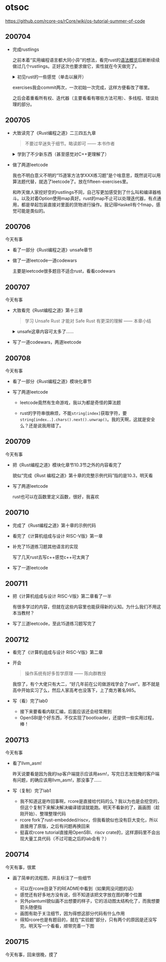 # otsoc
https://github.com/rcore-os/rCore/wiki/os-tutorial-summer-of-code

## 200704

- 完成rustlings

    之前本着“实用编程语言都大同小异”的想法，看完rust的[语法概览](https://fasterthanli.me/articles/a-half-hour-to-learn-rust)后断断续续做过几个rustlings。正好这次也要求做它，索性就在今天做完了。

    <details>
    <summary>初见rust的一些感觉（单击以展开）</summary>

    - if let有点像java的try-with-resources，或者说，python的with

    - enum可以只是字面量，也可以像Haskell的ADT一样。rust的错误处理把enum写成返回值，并不把错误当成别的什么东西，感觉挺有趣，但写起来不方便（一定要处理错误，不处理要像java一样一直向上传，当然这样的确安全）

    - 这个match貌似只是代替了频繁的if-else + isinstance 根据某变量是哪种类型来做出不同动作。match x块的判断条件不能用x，有点鸡肋。

    - 个人感觉rust隐式return、?的写法让函数结束位置看起来不够清晰

    - 所有权、借用像是下一代引用，低级语言还是得靠人和内存搏斗，编译不通过主要是因为它

    - Arc是引用计数，这缩写太晦涩了乍一看以为和数学有关

    - iter类似java的stream，同样的变量collect会根据类型不同collect出不一样的结果（比如result包着vec，或者vec包着result）

    - 不知道为啥泛型时impl后面也要接着\<T\>，理论上说只有结构体有\<T\>也可以吧

    - 把方法放在单独的trait里有个问题：名称对不上，想用parse得实现FromStr，这很反直觉。在class-based语言里只要在类中实现parse就好了——kotlin甚至可以让你在类定义之外实现某种方法，这就很方便。
    </details>

    exercises我会commit两次，一次初始一次完成，这样方便看改了哪里。

    之后会着重看所有权、迭代器（主要看看有哪些方法可用）、多线程、错误处理的部分。

## 200705

- 大致读完了《Rust编程之道》二三四五九章

    > 不要过早迷失于细节。略读即可 —— 本书作者

    <details>
    <summary>学到了不少新东西（甚至感觉对C++更理解了）</summary>

    - Rust名字和标志来源于锈菌，惊了

    - 所有权转移就是当位置表达式出现在值上下文中时，内存地址被转移给另外一个位置表达式

    - 引用也被称为借用，&x是x的借用

    - move || xxx 其实是将捕获到的变量所有权转移给匿名函数，以防止某变量在外面被销毁出现悬垂指针。我昨天以为中间的||是或，疑惑了好久这是什么诡异判断……昨天说“着重看多线程”其实就是不明白这啥意思，现在懂了

    - match用法并不少，不过貌似还是没有把match的结果用匿名函数得到布尔值的方法

    - Box\<T\>其实是将T放到堆上的意思，使用时可以自动解引用（实现Deref），像使用T一样（我喜欢这种透明感）

    - &str的目的是在编译器得到确定大小的字符串，为什么可以得到确定大小？因为引用来引用去第一个被引用的总会是固定的字面量，大小可以由它推出来

    - 用let v:() = xxx的报错信息查看xxx的类型——好，简单朴实，但我选择clion转插件

    - 孤儿规则是为了防止某些类型的行为被破坏性改写（像是方法的所有权）

    - 空impl块代表默认实现，冒号表示继承其他trait，trait可以用韦恩图画出

    - 存放在堆上的数据要通过其放在栈上的指针进行访问——长久以来我一直没意识到这一点，思维里直接把栈上的指针忽略了……

    - 智能指针是实现了Drop和Defef的结构体

    - RAII也有一个别名——作用域界定的资源管理——我一直以为RAII真的只是字面意思获取资源时初始化，忽略了析构函数也是RAII的一部分，所以一直不知道一直强调RAII到底有啥意思

    - 内存泄漏不在内存安全的概念，rust也会内存泄漏

    - enum就是带了标签指明成员的union

    - copy👉值语义、move👉引用语义。

    - 标注生命周期不改变引用的生命周期长短，只用于编译器的检查

    - box只在Rust源码内使用——这个才是“魔法”

    - 可以对Option\<T\>使用map，直接对T进行计算，类似的还有map_or等，这些就是“组合子”——哦，原来组合子就是这些啊，那也不遥远么

    - and_then的返回值不像map那样包装了一层Some
    
    - 可以使用type定义类型别名，讲话函数签名（想起了python的type hint）
    </details>

- 做了两道leetcode

    我也不明白意义不明的“15道笨方法学XXX练习题”是个啥意思，既然说可以用算法题代替，就选了leetcode了。放在fifteen-exercises里。

    和昨天做人家挖好空的rustlings不同，自己写更加感受到了什么叫和编译器格斗。以及对着Option使用map真好。rust的map不止可以处理迭代器，有点通用，都是举起包装直接对里面的货物进行操作。我记得Haskell有个fmap，感觉可能是类似的。

## 200706

今天有事

- 看了一部分《Rust编程之道》unsafe章节
- 做了一道leetcode一道codewars

    主要是leetcode很多题目不适合rust，看看codewars

## 200707

今天有事

- 大致看完《Rust编程之道》第十三章
    
    > 学习 Unsafe Rust 才能对 Safe Rust 有更深的理解 —— 本章小结

    <details>
    <summary>unsafe这章内容可太多了……</summary>

    - unsafe在解引用裸指针、调用unsafe函数、访问修改该可变静态变量、实现unsafe trait、读写union中的字段时不会进行安全检查

    - 用#\[repr(C)\]告诉编译器使用C语言内存布局

    - 解引用优先级低于方法，高于as

    - as_ptr指向的是存放数据堆/栈的指针，引用是对本身的引用

    - 型变（variance）

        Cat是Animal子类型

        - 协变（covariant）：List\<Cat\>是List\<Animal\>子类型

            Rust大部分结构是协变的（感觉其他语言也是）

            Rust的协变以忘记原始生命周期为代价

        - 逆变（contravariant）：List\<Animal\>是List\<Cat\>子类型

        - 协变（invariant）：List\<Cat\>和List\<Animal\>没关系

        - 长生命周期是短生命周期的子类型

        这玩意前所未闻见所未见……

        - 当协变不会引起ub时，可以用协变，否则保证该类型为不变或逆变
    
    - 有时要改变变量声明顺序，方便编译器推导drop顺序

    - ABI包括调用约定、内存布局、处理器指令集、二进制格式——老听说C ABI，在学rust时知道是啥了

    - C中可以用结构体模拟元组，传递更复杂类型可以用Opaque和Box\<T\>对应

    - 还写了和各种其他语言互动，甚至讲了wasm基本概念，这书快赶上百科全书了
    </details>

- 写了一道codewars，两道leetcode

## 200708

今天有事

- 看了一部分《Rust编程之道》模块化章节
- 写了两道leetcode

    - leetcode竟然有生命游戏，我以为都是奇怪的算法题

    - rust的字符串很麻烦，不能`string[index]`获取字符，要`string[index..].chars().next().unwrap()`。我的天啊，这就是安全么？还是说我用错了。

## 200709

今天有事

- 把《Rust编程之道》模块化章节10.3节之外的内容看完了

    貌似“完成《Rust 编程之道》第十章的完整示例代码”指的是10.3，明天看

- 写了两道leetcode

    rust也可以在函数里定义函数，很好，我喜欢

## 200710

- 完成了《Rust编程之道》第十章的示例代码
- 看完了《计算机组成与设计 RISC-V版》第一章
- 补充了15道练习题其他语言的实现

    写了几天rust去写c++感觉c++可太爽了

- 写了一道leetcode

## 200711

- 把《计算机组成与设计 RISC-V版》第二章看了一半

    有很多学过的内容，但就在这些内容里也能获得新的认知。为什么我们不用这本当教材？

- 写了三道leetcode，至此15道练习题写完了

## 200712

- 看完了《计算机组成与设计 RISC-V版》第二章
- 开会

    > 操作系统有好多哲学原理 —— 陈向群教授

    我惊了，有个大佬只有大二，“好几年前在公司做游戏学会了rust”。那不就是高中开始实习了么，然后人家高考也没落下，上了南方著名985。

- 写（看）完了lab0

    - 接下来要看看内联汇编，后面应该还会经常用到
    - OpenSBI是个好东西，不仅实现了bootloader，还提供一些实用过程，棒！

## 200713

今天有事

- 看了llvm_asm!
    
    昨天说要看是因为我的lsp客户端提示应该用asm!，写完日志发现俺的客户端有问题，的确应该用llvm_asm!，那没事了……

- 写（复制）完了lab1

    - 我不知道这是咋回事啊，rcore是直接给代码的么？我以为也是会挖空的，但这个复制下来解决解决编译错误就能跑。明天不看新的了，画画图（趁刚开始）、整理整理代码
    - rcore fork了rust-embedded/riscv，但我看貌似也没有巨大变化，所以直接用了原版，之后有问题再换回来
    - 挺喜欢rcore tutorial直接用OpenSBI、riscv crate的，这样源码里不会出现大量工具代码（不过可能之后的lab会有？）

## 200714

今天有事，很累

- 画了简单的流程图，并且标注了一些细节

    - 可以在rcore目录下的README中看到（如果网没问题的话）
    - 感觉还有好多地方没有说，但不知道该把文字放在图的哪个位置
    - 另外plantuml貌似画不出想要的样子，它的活动图太结构化了，而我想要箭头随便指
    - 画图有助于关注细节，因为得想这部分代码有什么作用
    - 得知rcore也是有题目的，就在“实验题”部分，只有两个的原因是还没写完。明天写一个看看，顺带完善一下图

## 200715

今天有事，回来很晚，摸了
